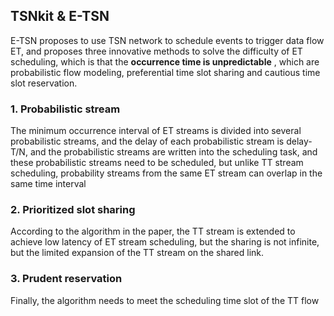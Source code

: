 ## TSNkit & E-TSN
E-TSN proposes to use TSN network to schedule events to trigger data flow ET, and proposes three innovative methods to solve the difficulty of ET scheduling, which is that the **occurrence time is unpredictable** , which are probabilistic flow modeling, preferential time slot sharing and cautious time slot reservation.
### 1. Probabilistic stream
The minimum occurrence interval of ET streams is divided into several probabilistic streams, and the delay of each probabilistic stream is delay-T/N, and the probabilistic streams are written into the scheduling task, and these probabilistic streams need to be scheduled, but unlike TT stream scheduling, probability streams from the same ET stream can overlap in the same time interval
### 2. Prioritized slot sharing
According to the algorithm in the paper, the TT stream is extended to achieve low latency of ET stream scheduling, but the sharing is not infinite, but the limited expansion of the TT stream on the shared link.
### 3. Prudent reservation
Finally, the algorithm needs to meet the scheduling time slot of the TT flow
